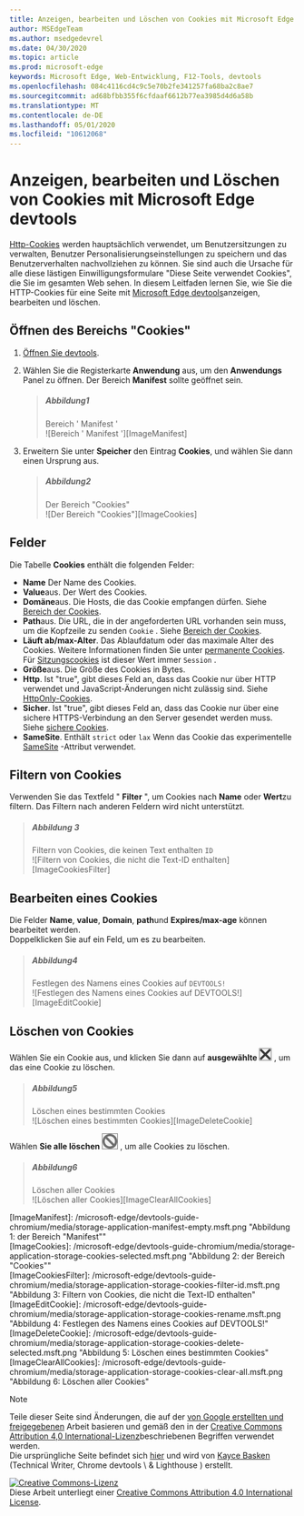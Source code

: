 ```yaml
---
title: Anzeigen, bearbeiten und Löschen von Cookies mit Microsoft Edge devtools
author: MSEdgeTeam
ms.author: msedgedevrel
ms.date: 04/30/2020
ms.topic: article
ms.prod: microsoft-edge
keywords: Microsoft Edge, Web-Entwicklung, F12-Tools, devtools
ms.openlocfilehash: 084c4116cd4c9c5e70b2fe341257fa68ba2c8ae7
ms.sourcegitcommit: ad68bfbb355f6cfdaaf6612b77ea3985d4d6a58b
ms.translationtype: MT
ms.contentlocale: de-DE
ms.lasthandoff: 05/01/2020
ms.locfileid: "10612068"
---
```

<!-- Copyright Kayce Basques 

   Licensed under the Apache License, Version 2.0 (the "License");
   you may not use this file except in compliance with the License.
   You may obtain a copy of the License at

       https://www.apache.org/licenses/LICENSE-2.0

   Unless required by applicable law or agreed to in writing, software
   distributed under the License is distributed on an "AS IS" BASIS,
   WITHOUT WARRANTIES OR CONDITIONS OF ANY KIND, either express or implied.
   See the License for the specific language governing permissions and
   limitations under the License.  -->





# Anzeigen, bearbeiten und Löschen von Cookies mit Microsoft Edge devtools   

  

[Http-Cookies][MDNHTTPCookies] werden hauptsächlich verwendet, um Benutzersitzungen zu verwalten, Benutzer Personalisierungseinstellungen zu speichern und das Benutzerverhalten nachvollziehen zu können.  Sie sind auch die Ursache für alle diese lästigen Einwilligungsformulare "Diese Seite verwendet Cookies", die Sie im gesamten Web sehen.  In diesem Leitfaden lernen Sie, wie Sie die HTTP-Cookies für eine Seite mit [Microsoft Edge devtools][MicrosoftEdgeDevTools]anzeigen, bearbeiten und löschen.  

## Öffnen des Bereichs "Cookies"   

1.  [Öffnen Sie devtools][DevToolsOpen].  
1.  Wählen Sie die Registerkarte **Anwendung** aus, um den **Anwendungs** Panel zu öffnen.  Der Bereich **Manifest** sollte geöffnet sein.  
    
    > ##### Abbildung1  
    > Bereich ' Manifest '  
    > ![Bereich ' Manifest '][ImageManifest]  

1.  Erweitern Sie unter **Speicher** den Eintrag **Cookies**, und wählen Sie dann einen Ursprung aus.  
    
    > ##### Abbildung2  
    > Der Bereich "Cookies"  
    > ![Der Bereich "Cookies"][ImageCookies]  

## Felder   

Die Tabelle **Cookies** enthält die folgenden Felder:  

*   **Name**  Der Name des Cookies.  
*   **Value**aus.  Der Wert des Cookies.  
*   **Domäne**aus.  Die Hosts, die das Cookie empfangen dürfen.  Siehe [Bereich der Cookies][MDNHTTPCookiesScope].  
*   **Path**aus.  Die URL, die in der angeforderten URL vorhanden sein muss, um die Kopfzeile zu senden `Cookie` .  Siehe [Bereich der Cookies][MDNHTTPCookiesScope].  
*   **Läuft ab/max-Alter**.  Das Ablaufdatum oder das maximale Alter des Cookies.  Weitere Informationen finden Sie unter [permanente Cookies][MDNHTTPCookiesPermanent].  Für [Sitzungscookies][MDNHTTPCookiesSession] ist dieser Wert immer `Session` .  
*   **Größe**aus.  Die Größe des Cookies in Bytes.  
*   **Http**.  Ist "true", gibt dieses Feld an, dass das Cookie nur über HTTP verwendet und JavaScript-Änderungen nicht zulässig sind.  Siehe [HttpOnly-Cookies][MDNHTTPCookiesSecure].  
*   **Sicher**.  Ist "true", gibt dieses Feld an, dass das Cookie nur über eine sichere HTTPS-Verbindung an den Server gesendet werden muss.  Siehe [sichere Cookies][MDNHTTPCookiesSecure].  
*   **SameSite**.  Enthält `strict` oder `lax` Wenn das Cookie das experimentelle [SameSite][MDNHTTPCookiesSamesite] -Attribut verwendet.  

## Filtern von Cookies   

Verwenden Sie das Textfeld " **Filter** ", um Cookies nach **Name** oder **Wert**zu filtern.  Das Filtern nach anderen Feldern wird nicht unterstützt.  

> ##### Abbildung 3  
> Filtern von Cookies, die keinen Text enthalten `ID`  
> ![Filtern von Cookies, die nicht die Text-ID enthalten][ImageCookiesFilter]  

## Bearbeiten eines Cookies   

Die Felder **Name**, **value**, **Domain**, **path**und **Expires/max-age** können bearbeitet werden.  
Doppelklicken Sie auf ein Feld, um es zu bearbeiten.  

> ##### Abbildung4  
> Festlegen des Namens eines Cookies auf `DEVTOOLS!`  
> ![Festlegen des Namens eines Cookies auf DEVTOOLS!][ImageEditCookie]  

## Löschen von Cookies   

Wählen Sie ein Cookie aus, und klicken Sie dann auf **ausgewählte** ![ Löschen ausgewählt löschen ][ImageDeleteIcon] , um das eine Cookie zu löschen.  

> ##### Abbildung5  
> Löschen eines bestimmten Cookies  
> ![Löschen eines bestimmten Cookies][ImageDeleteCookie]  

Wählen **Sie alle löschen** ![ aus ][ImageClearIcon] , um alle Cookies zu löschen.  

> ##### Abbildung6  
> Löschen aller Cookies  
> ![Löschen aller Cookies][ImageClearAllCookies]  

<!--    -->  

  

<!-- image links -->  

[ImageClearIcon]: /microsoft-edge/devtools-guide-chromium/media/clear-icon.msft.png  
[ImageDeleteIcon]: /microsoft-edge/devtools-guide-chromium/media/delete-icon.msft.png  

[ImageManifest]: /microsoft-edge/devtools-guide-chromium/media/storage-application-manifest-empty.msft.png "Abbildung 1: der Bereich "Manifest""  
[ImageCookies]: /microsoft-edge/devtools-guide-chromium/media/storage-application-storage-cookies-selected.msft.png "Abbildung 2: der Bereich "Cookies""  
[ImageCookiesFilter]: /microsoft-edge/devtools-guide-chromium/media/storage-application-storage-cookies-filter-id.msft.png "Abbildung 3: Filtern von Cookies, die nicht die Text-ID enthalten"  
[ImageEditCookie]: /microsoft-edge/devtools-guide-chromium/media/storage-application-storage-cookies-rename.msft.png "Abbildung 4: Festlegen des Namens eines Cookies auf DEVTOOLS!"  
[ImageDeleteCookie]: /microsoft-edge/devtools-guide-chromium/media/storage-application-storage-cookies-delete-selected.msft.png "Abbildung 5: Löschen eines bestimmten Cookies"  
[ImageClearAllCookies]: /microsoft-edge/devtools-guide-chromium/media/storage-application-storage-cookies-clear-all.msft.png "Abbildung 6: Löschen aller Cookies"  

<!-- links -->  

[MicrosoftEdgeDevTools]: /microsoft-edge/devtools-guide-chromium "Microsoft Edge (Chrom)-Entwickler Tools"  
[DevToolsOpen]: /microsoft-edge/devtools-guide-chromium/open "Öffnen von Microsoft Edge devtools"  

[MDNHTTPCookies]: https://developer.mozilla.org/docs/Web/HTTP/Cookies "HTTP-Cookies | MDN"  
[MDNHTTPCookiesPermanent]: https://developer.mozilla.org/docs/Web/HTTP/Cookies#Permanent_cookies "HTTP-Cookies – permanente Cookies | MDN"  
[MDNHTTPCookiesSamesite]: https://developer.mozilla.org/docs/Web/HTTP/Cookies#SameSite_cookies "HTTP-Cookies-SameSite Cookies | MDN"  
[MDNHTTPCookiesScope]: https://developer.mozilla.org/docs/Web/HTTP/Cookies#Scope_of_cookies "HTTP-Cookies – Bereich von Cookies | MDN"  
[MDNHTTPCookiesSecure]: https://developer.mozilla.org/docs/Web/HTTP/Cookies#Secure_and_HttpOnly_cookies "HTTP-Cookies – sichere und HttpOnly Cookies | MDN"  
[MDNHTTPCookiesSession]: https://developer.mozilla.org/docs/Web/HTTP/Cookies#Session_cookies "HTTP-Cookies – Sitzungscookies | MDN"  

> [!NOTE]
> Teile dieser Seite sind Änderungen, die auf der [von Google erstellten und freigegebenen][GoogleSitePolicies] Arbeit basieren und gemäß den in der [Creative Commons Attribution 4,0 International-Lizenz][CCA4IL]beschriebenen Begriffen verwendet werden.  
> Die ursprüngliche Seite befindet sich [hier](https://developers.google.com/web/tools/chrome-devtools/storage/cookies) und wird von [Kayce Basken][KayceBasques] (Technical Writer, Chrome devtools \ & Lighthouse \) erstellt.  

[![Creative Commons-Lizenz][CCby4Image]][CCA4IL]  
Diese Arbeit unterliegt einer [Creative Commons Attribution 4.0 International License][CCA4IL].  

[CCA4IL]: https://creativecommons.org/licenses/by/4.0  
[CCby4Image]: https://i.creativecommons.org/l/by/4.0/88x31.png  
[GoogleSitePolicies]: https://developers.google.com/terms/site-policies  
[KayceBasques]: https://developers.google.com/web/resources/contributors/kaycebasques  
